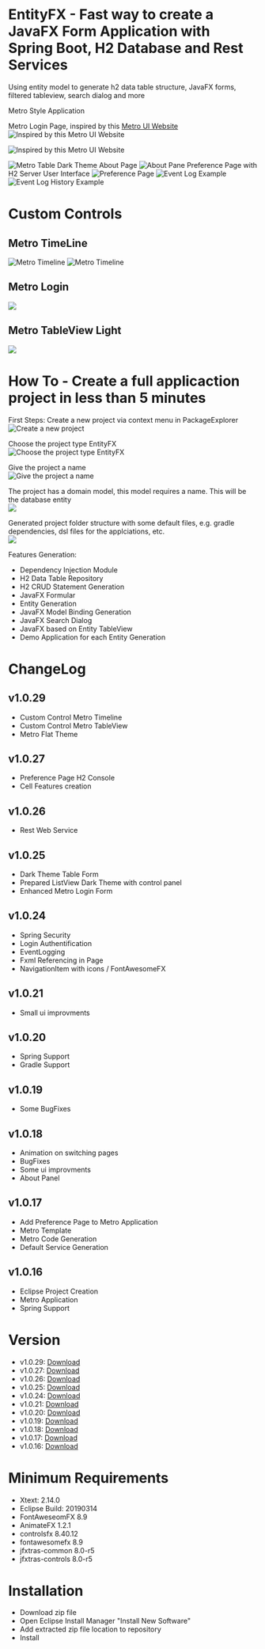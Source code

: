 # EntityFX - Fast way to create a JavaFX Form Application with Spring Boot, H2 Database and Rest Services
Using entity model to generate h2 data table structure, JavaFX forms, filtered tableview, search dialog and more

Metro Style Application

Metro Login Page, inspired by this [Metro UI Website](http://thevectorlab.net/metrolab/lock.html)
![Inspired by this [Metro UI Website](http://thevectorlab.net/metrolab/lock.html)](https://github.com/chqu1012/EntityFX/blob/master/de.dc.entity.resources/images/02-Metro_Login.PNG)

![Inspired by this [Metro UI Website](http://thevectorlab.net/metrolab/lock.html)](https://github.com/chqu1012/EntityFX/blob/master/de.dc.entity.resources/images/02-Metro_Flat_TableView.PNG)

![Metro Table Dark Theme](https://github.com/chqu1012/EntityFX/blob/master/de.dc.entity.resources/images/02-Metro_DarkTheme.PNG)
About Page
![About Pane](https://github.com/chqu1012/EntityFX/blob/master/de.dc.entity.resources/images/02_About-Pane.PNG)
Preference Page with H2 Server User Interface
![Preference Page](https://github.com/chqu1012/EntityFX/blob/master/de.dc.entity.resources/images/02_H2_Console_Access.PNG)
![Event Log Example](https://github.com/chqu1012/EntityFX/blob/master/de.dc.entity.resources/images/02_EventLog-Dsl.PNG)
![Event Log History Example](https://github.com/chqu1012/EntityFX/blob/master/de.dc.entity.resources/images/02_EventLogHistory-Dsl.PNG)

# Custom Controls
## Metro TimeLine
![Metro Timeline](https://github.com/chqu1012/EntityFX/blob/master/de.dc.entity.resources/images/03-Custom_Timeline4.PNG)
![Metro Timeline](https://github.com/chqu1012/EntityFX/blob/master/de.dc.entity.resources/images/03-Custom_Timeline5.PNG)
## Metro Login 
![](https://github.com/chqu1012/EntityFX/blob/master/de.dc.entity.resources/images/03-Custom_Login.PNG)
## Metro TableView Light
![](https://github.com/chqu1012/EntityFX/blob/master/de.dc.entity.resources/images/03-Custom_LightTableView.PNG)

# How To - Create a full applicaction project in less than 5 minutes
First Steps:
Create a new project via context menu in PackageExplorer\
![Create a new project](https://github.com/chqu1012/EntityFX/blob/master/de.dc.entity.resources/images/04-Tutorial_CreateProject.png)

Choose the project type EntityFX\
![Choose the project type EntityFX](https://github.com/chqu1012/EntityFX/blob/master/de.dc.entity.resources/images/04-Tutorial_ChooseProject.png)

Give the project a name\
![Give the project a name](https://github.com/chqu1012/EntityFX/blob/master/de.dc.entity.resources/images/04-Tutorial_ProjectName.png)

The project has a domain model, this model requires a name. This will be the database entity\
![](https://github.com/chqu1012/EntityFX/blob/master/de.dc.entity.resources/images/04-Tutorial_ModelName.png)

Generated project folder structure with some default files, e.g. gradle dependencies, dsl files for the applciations, etc.\
![](https://github.com/chqu1012/EntityFX/blob/master/de.dc.entity.resources/images/04-Tutorial_GenerateProject.png)

Features Generation:
* Dependency Injection Module
* H2 Data Table Repository
* H2 CRUD Statement Generation
* JavaFX Formular
* Entity Generation
* JavaFX Model Binding Generation
* JavaFX Search Dialog
* JavaFX based on Entity TableView
* Demo Application for each Entity Generation

# ChangeLog
## v1.0.29
* Custom Control Metro Timeline
* Custom Control Metro TableView
* Metro Flat Theme
## v1.0.27
* Preference Page H2 Console
* Cell Features creation
## v1.0.26
* Rest Web Service
## v1.0.25
* Dark Theme Table Form
* Prepared ListView Dark Theme with control panel
* Enhanced Metro Login Form
## v1.0.24
* Spring Security
* Login Authentification
* EventLogging
* Fxml Referencing in Page
* NavigationItem with icons / FontAwesomeFX
## v1.0.21
* Small ui improvments
## v1.0.20
* Spring Support
* Gradle Support
## v1.0.19
* Some BugFixes
## v1.0.18
* Animation on switching pages
* BugFixes
* Some ui improvments
* About Panel
## v1.0.17
* Add Preference Page to Metro Application
* Metro Template
* Metro Code Generation
* Default Service Generation
## v1.0.16
* Eclipse Project Creation
* Metro Application
* Spring Support

# Version
* v1.0.29: [Download](https://github.com/chqu1012/EntityFX/blob/master/de.dc.entity.resources/builds/de.dc.entity.lang.update-v1.0.29.zip)
* v1.0.27: [Download](https://github.com/chqu1012/EntityFX/blob/master/de.dc.entity.resources/builds/de.dc.entity.lang.update-v1.0.27.zip)
* v1.0.26: [Download](https://github.com/chqu1012/EntityFX/blob/master/de.dc.entity.resources/builds/de.dc.entity.lang.update-v1.0.26.zip)
* v1.0.25: [Download](https://github.com/chqu1012/EntityFX/blob/master/de.dc.entity.resources/builds/de.dc.entity.lang.update-v1.0.25.zip)
* v1.0.24: [Download](https://github.com/chqu1012/EntityFX/blob/master/de.dc.entity.resources/builds/de.dc.entity.lang.update-v1.0.24.zip)
* v1.0.21: [Download](https://github.com/chqu1012/EntityFX/blob/master/de.dc.entity.resources/builds/de.dc.entity.lang.update-v1.0.21.zip)
* v1.0.20: [Download](https://github.com/chqu1012/EntityFX/blob/master/de.dc.entity.resources/builds/de.dc.entity.lang.update-v1.0.20.zip)
* v1.0.19: [Download](https://github.com/chqu1012/EntityFX/blob/master/de.dc.entity.resources/builds/de.dc.entity.lang.update-v1.0.19.zip)
* v1.0.18: [Download](https://github.com/chqu1012/EntityFX/blob/master/de.dc.entity.resources/builds/de.dc.entity.lang.update-v1.0.18.zip)
* v1.0.17: [Download](https://github.com/chqu1012/EntityFX/blob/master/de.dc.entity.resources/builds/de.dc.entity.lang.update-v1.0.17.zip)
* v1.0.16: [Download](https://github.com/chqu1012/EntityFX/blob/master/de.dc.entity.resources/builds/de.dc.entity.lang.update-v1.0.16.zip)

# Minimum Requirements
* Xtext: 2.14.0
* Eclipse Build: 20190314 
* FontAweseomFX 8.9
* AnimateFX 1.2.1
* controlsfx 8.40.12
* fontawesomefx 8.9
* jfxtras-common 8.0-r5
* jfxtras-controls 8.0-r5

# Installation
* Download zip file
* Open Eclipse Install Manager "Install New Software"
* Add extracted zip file location to repository
* Install
